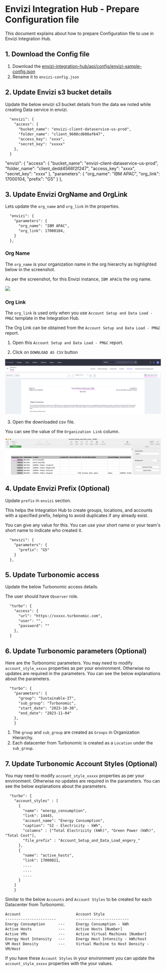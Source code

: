 # Envizi Integration Hub - Prepare Configuration file

This document explains about how to prepare Configuration file to use in Envizi Integration Hub.

## 1. Download the Config file

1. Download the [envizi-integration-hub/api/config/envizi-sample-config.json](../../../api/config/envizi-sample-config.json)
2. Rename it to `envizi-config.json`

## 2. Update Envizi s3 bucket details

Update the below envizi s3 bucket details from the data we noted while creating Data service in envizi.

```
  "envizi": {
    "access": {
      "bucket_name": "envizi-client-dataservice-us-prod",
      "folder_name": "client_9608cd600af647",
      "access_key": "xxxx",
      "secret_key": "xxxxx"
    },
  }
```

  "envizi": {
    "access": {
      "bucket_name": "envizi-client-dataservice-us-prod",
      "folder_name": "client_dedd4566f2f247",
      "access_key": "xxxx",
      "secret_key": "xxxx"
    },
    "parameters": {
      "org_name": "IBM APAC",
      "org_link": 17000104,
      "prefix": "G5"
    }
  },


## 3. Update Envizi OrgName and OrgLink

Lets update the `org_name` and `org_link` in the properties.

```
  "envizi": {
    "parameters": {
      "org_name": "IBM APAC",
      "org_link": 17000104,
    }
  },

```

### Org Name

The `org_name` is your organization name in the org hierarchy as highlighted below in the screenshot.

As per the screenshot, for this Envizi instance, `IBM APAC`is the org name.

<img src="images/img-14-orgname.png">

### Org Link

The `org_link` is used only when you use `Account Setup and Data Load - PM&C` template in the Integration Hub.

The Org Link can be obtained from the `Account Setup and Data Load - PM&C` report. 

1. Open this `Account Setup and Data Load - PM&C` report. 

2. Click on `DOWNLOAD AS CSV` button

<img src="images/img-org-link1.png">

3. Open the downloaded csv file.

You can see the value of the `Organization Link` column.

<img src="images/img-org-link2.png">


## 4. Update Envizi Prefix (Optional)

Update `prefix` in `envizi` section. 

This helps the Integration Hub to create groups, locations, and accounts with a specified prefix, helping to avoid duplicates if any already exist.

You can give any value for this. You can use your short name or your team's short name to indicate who created it.

```
  "envizi": {
    "parameters": {
      "prefix": "G5"
    }
  },
```

## 5. Update Turbonomic access

Update the below Turbonomic access details.

The user should have `Observer` role.

```
  "turbo": {
    "access": {
      "url": "https://xxxxx.turbonomic.com",
      "user": "",
      "password": ""
    },
  }

```
## 6. Update Turbonomic parameters (Optional)

Here are the Turbonomic parameters. You may need to modify `account_style_xxxxx` properties as per your environment. Otherwise no updates are required in the parameters. You can see the below explanations about the parameters.

```
  "turbo": {
    "parameters": {
      "group": "Sustainable-IT",
      "sub_group": "Turbonomic",
      "start_date": "2023-10-30",
      "end_date": "2023-11-04"
    },
    }
```

1. The `group` and `sub_group` are created as `Groups` in Organization Hierarchy.
2. Each datacenter from Turbonomic is created as a `Location` under the `sub_group`.


## 7. Update Turbonomic Account Styles (Optional)

You may need to modify `account_style_xxxxx` properties as per your environment. Otherwise no updates are required in the parameters. You can see the below explanations about the parameters.

```
  "turbo": {
    "account_styles" : [
      {
        "name": "energy_consumption",
        "link": 14445,
        "account_name": "Energy Consumption", 
        "caption": "S2 - Electricity - kWh", 
        "columns" : ["Total Electricity (kWh)", "Green Power (kWh)", "Total Cost"],
        "file_prefix" : "Account_Setup_and_Data_Load_engery_"
      },
      {
        "name": "active_hosts",
        "link": 17000021,
        ....
        ....
        ....
      }
    ]
    }
```

Similar to the below  `Accounts` and `Account Styles` to be created for each Datacenter from Turbonomic.
  ```
  Account                         Account Style
  -----------------------         ------------------------
  Energy Consumption      ---     Energy Consumption - kWh
  Active Hosts            ---     Active Hosts [Number]     
  Active VMs              ---     Active Virtual Machines [Number]
  Energy Host Intensity   ---     Energy Host Intensity - kWh/host
  VM Host Density         ---     Virtual Machine to Host Density - VM/Host
  ```

If you have these `Account Styles` in your environment you can update the `account_style_xxxxx` properties with the your values. 